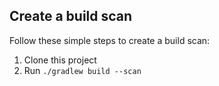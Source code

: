 
## Create a build scan

Follow these simple steps to create a build scan:

1. Clone this project
2. Run `./gradlew build --scan`



